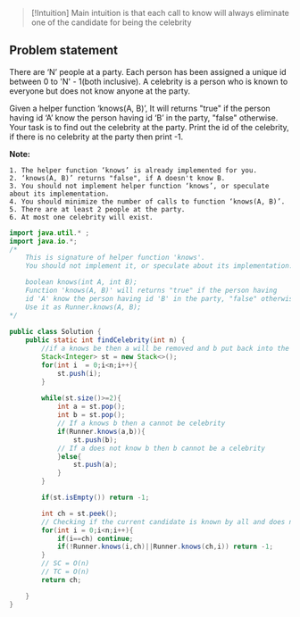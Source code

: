 
>[!Intuition] Main intuition is that each call to know will always eliminate one of the candidate for being the celebrity
## Problem statement

There are ‘N’ people at a party. Each person has been assigned a unique id between 0 to 'N' - 1(both inclusive). A celebrity is a person who is known to everyone but does not know anyone at the party.

Given a helper function ‘knows(A, B)’, It will returns "true" if the person having id ‘A’ know the person having id ‘B’ in the party, "false" otherwise. Your task is to find out the celebrity at the party. Print the id of the celebrity, if there is no celebrity at the party then print -1.

**Note:**

```
1. The helper function ‘knows’ is already implemented for you.
2. ‘knows(A, B)’ returns "false", if A doesn't know B.
3. You should not implement helper function ‘knows’, or speculate about its implementation.
4. You should minimize the number of calls to function ‘knows(A, B)’.
5. There are at least 2 people at the party.
6. At most one celebrity will exist.
```

```java
import java.util.* ;
import java.io.*; 
/*
	This is signature of helper function 'knows'.
	You should not implement it, or speculate about its implementation.

	boolean knows(int A, int B); 
	Function 'knows(A, B)' will returns "true" if the person having
	id 'A' know the person having id 'B' in the party, "false" otherwise.
	Use it as Runner.knows(A, B);
*/
	
public class Solution {
	public static int findCelebrity(int n) {
        //if a knows be then a will be removed and b put back into the stack
		Stack<Integer> st = new Stack<>();
		for(int i  = 0;i<n;i++){
			st.push(i);
		}
		
		while(st.size()>=2){
			int a = st.pop();
			int b = st.pop();
			// If a knows b then a cannot be celebrity
			if(Runner.knows(a,b)){
				st.push(b);
			// If a does not know b then b cannot be a celebrity
			}else{
				st.push(a);
			}
		}

		if(st.isEmpty()) return -1;

		int ch = st.peek();
		// Checking if the current candidate is known by all and does not know anyone
		for(int i = 0;i<n;i++){
			if(i==ch) continue;
			if(!Runner.knows(i,ch)||Runner.knows(ch,i)) return -1;
		}
		// SC = O(n)
		// TC = O(n)
		return ch;

    }
}
```